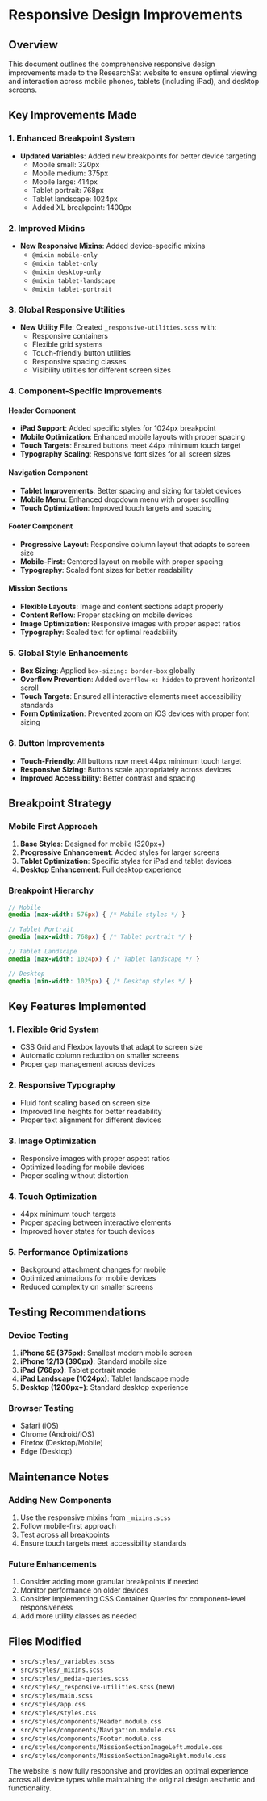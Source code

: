 # Responsive Design Improvements

## Overview
This document outlines the comprehensive responsive design improvements made to the ResearchSat website to ensure optimal viewing and interaction across mobile phones, tablets (including iPad), and desktop screens.

## Key Improvements Made

### 1. Enhanced Breakpoint System
- **Updated Variables**: Added new breakpoints for better device targeting
  - Mobile small: 320px
  - Mobile medium: 375px  
  - Mobile large: 414px
  - Tablet portrait: 768px
  - Tablet landscape: 1024px
  - Added XL breakpoint: 1400px

### 2. Improved Mixins
- **New Responsive Mixins**: Added device-specific mixins
  - `@mixin mobile-only`
  - `@mixin tablet-only` 
  - `@mixin desktop-only`
  - `@mixin tablet-landscape`
  - `@mixin tablet-portrait`

### 3. Global Responsive Utilities
- **New Utility File**: Created `_responsive-utilities.scss` with:
  - Responsive containers
  - Flexible grid systems
  - Touch-friendly button utilities
  - Responsive spacing classes
  - Visibility utilities for different screen sizes

### 4. Component-Specific Improvements

#### Header Component
- **iPad Support**: Added specific styles for 1024px breakpoint
- **Mobile Optimization**: Enhanced mobile layouts with proper spacing
- **Touch Targets**: Ensured buttons meet 44px minimum touch target
- **Typography Scaling**: Responsive font sizes for all screen sizes

#### Navigation Component  
- **Tablet Improvements**: Better spacing and sizing for tablet devices
- **Mobile Menu**: Enhanced dropdown menu with proper scrolling
- **Touch Optimization**: Improved touch targets and spacing

#### Footer Component
- **Progressive Layout**: Responsive column layout that adapts to screen size
- **Mobile-First**: Centered layout on mobile with proper spacing
- **Typography**: Scaled font sizes for better readability

#### Mission Sections
- **Flexible Layouts**: Image and content sections adapt properly
- **Content Reflow**: Proper stacking on mobile devices
- **Image Optimization**: Responsive images with proper aspect ratios
- **Typography**: Scaled text for optimal readability

### 5. Global Style Enhancements
- **Box Sizing**: Applied `box-sizing: border-box` globally
- **Overflow Prevention**: Added `overflow-x: hidden` to prevent horizontal scroll
- **Touch Targets**: Ensured all interactive elements meet accessibility standards
- **Form Optimization**: Prevented zoom on iOS devices with proper font sizing

### 6. Button Improvements
- **Touch-Friendly**: All buttons now meet 44px minimum touch target
- **Responsive Sizing**: Buttons scale appropriately across devices
- **Improved Accessibility**: Better contrast and spacing

## Breakpoint Strategy

### Mobile First Approach
1. **Base Styles**: Designed for mobile (320px+)
2. **Progressive Enhancement**: Added styles for larger screens
3. **Tablet Optimization**: Specific styles for iPad and tablet devices
4. **Desktop Enhancement**: Full desktop experience

### Breakpoint Hierarchy
```scss
// Mobile
@media (max-width: 576px) { /* Mobile styles */ }

// Tablet Portrait  
@media (max-width: 768px) { /* Tablet portrait */ }

// Tablet Landscape
@media (max-width: 1024px) { /* Tablet landscape */ }

// Desktop
@media (min-width: 1025px) { /* Desktop styles */ }
```

## Key Features Implemented

### 1. Flexible Grid System
- CSS Grid and Flexbox layouts that adapt to screen size
- Automatic column reduction on smaller screens
- Proper gap management across devices

### 2. Responsive Typography
- Fluid font scaling based on screen size
- Improved line heights for better readability
- Proper text alignment for different devices

### 3. Image Optimization
- Responsive images with proper aspect ratios
- Optimized loading for mobile devices
- Proper scaling without distortion

### 4. Touch Optimization
- 44px minimum touch targets
- Proper spacing between interactive elements
- Improved hover states for touch devices

### 5. Performance Optimizations
- Background attachment changes for mobile
- Optimized animations for mobile devices
- Reduced complexity on smaller screens

## Testing Recommendations

### Device Testing
1. **iPhone SE (375px)**: Smallest modern mobile screen
2. **iPhone 12/13 (390px)**: Standard mobile size
3. **iPad (768px)**: Tablet portrait mode
4. **iPad Landscape (1024px)**: Tablet landscape mode
5. **Desktop (1200px+)**: Standard desktop experience

### Browser Testing
- Safari (iOS)
- Chrome (Android/iOS)
- Firefox (Desktop/Mobile)
- Edge (Desktop)

## Maintenance Notes

### Adding New Components
1. Use the responsive mixins from `_mixins.scss`
2. Follow mobile-first approach
3. Test across all breakpoints
4. Ensure touch targets meet accessibility standards

### Future Enhancements
1. Consider adding more granular breakpoints if needed
2. Monitor performance on older devices
3. Consider implementing CSS Container Queries for component-level responsiveness
4. Add more utility classes as needed

## Files Modified
- `src/styles/_variables.scss`
- `src/styles/_mixins.scss`
- `src/styles/_media-queries.scss`
- `src/styles/_responsive-utilities.scss` (new)
- `src/styles/main.scss`
- `src/styles/app.css`
- `src/styles/styles.css`
- `src/styles/components/Header.module.css`
- `src/styles/components/Navigation.module.css`
- `src/styles/components/Footer.module.css`
- `src/styles/components/MissionSectionImageLeft.module.css`
- `src/styles/components/MissionSectionImageRight.module.css`

The website is now fully responsive and provides an optimal experience across all device types while maintaining the original design aesthetic and functionality.
